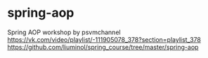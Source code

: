 # spring-aop
Spring AOP workshop by psvmchannel
https://vk.com/video/playlist/-111905078_378?section=playlist_378
https://github.com/liuminol/spring_course/tree/master/spring-aop
